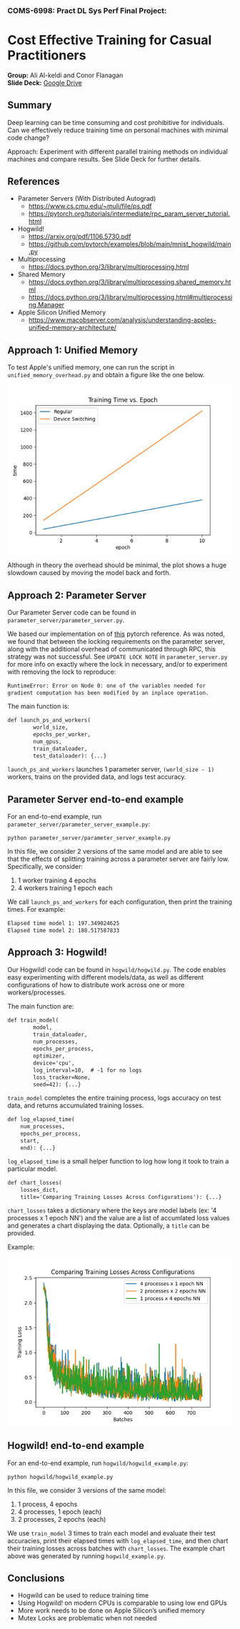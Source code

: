 ### COMS-6998: Pract DL Sys Perf Final Project:
# Cost Effective Training for Casual Practitioners

**Group:** Ali Al-keldi and Conor Flanagan  
**Slide Deck:** [Google Drive](https://docs.google.com/presentation/d/1RB412bl672gIyrJXVMs1iijhJa7x8duf3cUQWq8UoHw/edit#slide=id.p)

## Summary
Deep learning can be time consuming and cost prohibitive for individuals. Can we effectively reduce training time on personal machines with minimal code change?

Approach: Experiment with different parallel training methods on individual machines and compare results. See Slide Deck for further details.

## References
- Parameter Servers (With Distributed Autograd)
    - https://www.cs.cmu.edu/~muli/file/ps.pdf 
    - https://pytorch.org/tutorials/intermediate/rpc_param_server_tutorial.html 
- Hogwild!
    - https://arxiv.org/pdf/1106.5730.pdf
    - https://github.com/pytorch/examples/blob/main/mnist_hogwild/main.py 
- Multiprocessing
    - https://docs.python.org/3/library/multiprocessing.html 
- Shared Memory
    - https://docs.python.org/3/library/multiprocessing.shared_memory.html 
    - https://docs.python.org/3/library/multiprocessing.html#multiprocessing.Manager 
- Apple Silicon Unified Memory
    - https://www.macobserver.com/analysis/understanding-apples-unified-memory-architecture/


## Approach 1: Unified Memory
To test Apple's unified memory, one can run the script in `unified_memory_overhead.py` and obtain a figure like the one below. 

![unified](./unified_memory_overhead.png)

Although in theory the overhead should be minimal, the plot shows a huge slowdown caused by moving the model back and forth.


## Approach 2: Parameter Server
Our Parameter Server code can be found in `parameter_server/parameter_server.py`.

We based our implementation on of [this](https://pytorch.org/tutorials/intermediate/rpc_param_server_tutorial.html) pytorch reference. As was noted, we found that between the locking requirements on the parameter server, along with the additional overhead of communicated through RPC, this strategy was not successful. See `UPDATE LOCK NOTE` in `parameter_server.py` for more info on exactly where the lock in necessary, and/or to experiment with removing the lock to reproduce:

```
RuntimeError: Error on Node 0: one of the variables needed for gradient computation has been modified by an inplace operation.
```

The main function is:

```
def launch_ps_and_workers(
        world_size,
        epochs_per_worker,
        num_gpus,
        train_dataloader,
        test_dataloader): {...}
```
`launch_ps_and_workers` launches 1 parameter server, `(world_size - 1)` workers, trains on the provided data, and logs test accuracy.

## Parameter Server end-to-end example
For an end-to-end example, run `parameter_server/parameter_server_example.py`:
```
python parameter_server/parameter_server_example.py
```

In this file, we consider 2 versions of the same model and are able to see that the effects of splitting training across a parameter server are fairly low. Specifically, we consider:

1. 1 worker training 4 epochs
2. 4 workers training 1 epoch each

We call `launch_ps_and_workers` for each configuration, then print the training times. For example:

```
Elapsed time model 1: 197.349024625
Elapsed time model 2: 188.517587833
```

## Approach 3: Hogwild!
Our Hogwild! code can be found in `hogwild/hogwild.py`. The code enables easy experimenting with different models/data, as well as different configurations of how to distribute work across one or more workers/processes.

The main function are:

```
def train_model(
        model,
        train_dataloader,
        num_processes,
        epochs_per_process,
        optimizer,
        device='cpu',
        log_interval=10,  # -1 for no logs
        loss_tracker=None,
        seed=42): {...}
```
`train_model` completes the entire training process, logs accuracy on test data, and returns accumulated training losses.
```
def log_elapsed_time(
    num_processes,
    epochs_per_process,
    start,
    end): {...}
```
`log_elapsed_time` is a small helper function to log how long it took to train a particular model.

```
def chart_losses(
    losses_dict,
    title='Comparing Training Losses Across Configurations'): {...}
```
`chart_losses` takes a dictionary where the keys are model labels (ex: '4 processes x 1 epoch NN') and the value are a list of accumlated loss values and generates a chart displaying the data. Optionally, a `title` can be provided.

Example:

![chart](chart_losses_example.png)

## Hogwild! end-to-end example
For an end-to-end example, run `hogwild/hogwild_example.py`:
```
python hogwild/hogwild_example.py
```

In this file, we consider 3 versions of the same model:
1. 1 process, 4 epochs
2. 4 processes, 1 epoch (each)
3. 2 processes, 2 epochs (each)

We use `train_model` 3 times to train each model and evaluate their test accuracies, print their elapsed times with `log_elapsed_time`, and then chart their training losses across batches with `chart_losses`. The example chart above was generated by running `hogwild_example.py`.

## Conclusions
- Hogwild can be used to reduce training time
- Using Hogwild! on modern CPUs is comparable to using low end GPUs
- More work needs to be done on Apple Silicon’s unified memory
- Mutex Locks are problematic when not needed
